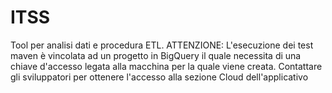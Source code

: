 # ITSS
Tool per analisi dati e procedura ETL.
ATTENZIONE: 
L'esecuzione dei test maven è vincolata ad un progetto in BigQuery il quale necessita di una chiave d'accesso legata alla macchina per la quale viene creata.
Contattare gli sviluppatori per ottenere l'accesso alla sezione Cloud dell'applicativo
